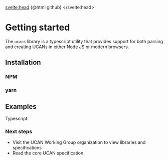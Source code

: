 <script lang="ts">
  import github from "svelte-highlight/src/styles/github";
  import typescript from "svelte-highlight/src/languages/typescript";
  import { Highlight, HighlightAuto } from "svelte-highlight"
  import { OutboundLink } from 'carbon-components-svelte'

  import OutlineHelper from '$components/OutlineHelper.svelte'
  import { onMount } from 'svelte'
  import { route } from '$lib/nav_store'

  const yarn_install = `yarn add @ucans/ucans`;
  const npm_install = `npm install @ucans/ucans`;
  const typscript_eg = `import * as ucan from '@ucans/ucans'

// in-memory keypair
const keypair = await ucan.EdKeypair.create()
const u = await ucan.build({
  audience: "did:key:zabcde...", // recipient DID
  issuer: keypair, // signing key
  capabilities: [ // permissions for ucan
    {
      with: { scheme: "wnfs", hierPart: "//boris.fission.name/public/photos/" },
      can: { namespace: "wnfs", segments: [ "OVERWRITE" ] }
    },
    {
      with: { scheme: "wnfs", hierPart: "//boris.fission.name/private/4tZA6S61BSXygmJGGW885odfQwpnR2UgmCaS5CfCuWtEKQdtkRnvKVdZ4q6wBXYTjhewomJWPL2ui3hJqaSodFnKyWiPZWLwzp1h7wLtaVBQqSW4ZFgyYaJScVkBs32BThn6BZBJTmayeoA9hm8XrhTX4CGX5CVCwqvEUvHTSzAwdaR" },
      can: { namespace: "wnfs", segments: [ "APPEND" ] }
    },
    {
      with: { scheme: "mailto", hierPart: "boris@fission.codes" },
      can: { namespace: "wnfs", segments: [ "SEND" ] }
    }
  ]
})
const token = ucan.encode(u) // base64 jwt-formatted auth token

// You can also use your own signing function if you're bringing your own key management solution
const payload = await ucan.buildPayload(...)
const u = await ucan.sign(payload, keyType, signingFn)`;

</script>

<svelte:head>
  {@html github}
</svelte:head>

<div class="markdown-generated">

<OutlineHelper />

# Getting started

The `ucans` library is a typescript utility that provides support for both parsing and creating UCANs in either Node JS or modern browsers.

## Installation

### NPM

<HighlightAuto code={npm_install} />

### yarn

<HighlightAuto code={yarn_install} />

## Examples

Typescript:

<Highlight language={typescript} code={typscript_eg} />

### Next steps

 * Visit the <OutboundLink href="https://github.com/ucan-wg/">UCAN Working Group organization</OutboundLink> to view libraries and specifications
 * Read the core <OutboundLink href="https://github.com/ucan-wg/spec">UCAN specification</OutboundLink>

</div>

<style>
</style>
